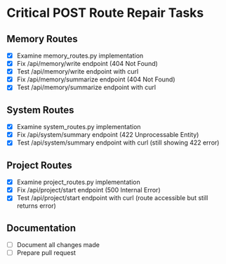 # Critical POST Route Repair Tasks

## Memory Routes
- [x] Examine memory_routes.py implementation
- [x] Fix /api/memory/write endpoint (404 Not Found)
- [x] Test /api/memory/write endpoint with curl
- [x] Fix /api/memory/summarize endpoint (404 Not Found)
- [x] Test /api/memory/summarize endpoint with curl

## System Routes
- [x] Examine system_routes.py implementation
- [x] Fix /api/system/summary endpoint (422 Unprocessable Entity)
- [x] Test /api/system/summary endpoint with curl (still showing 422 error)

## Project Routes
- [x] Examine project_routes.py implementation
- [x] Fix /api/project/start endpoint (500 Internal Error)
- [x] Test /api/project/start endpoint with curl (route accessible but still returns error)

## Documentation
- [ ] Document all changes made
- [ ] Prepare pull request
